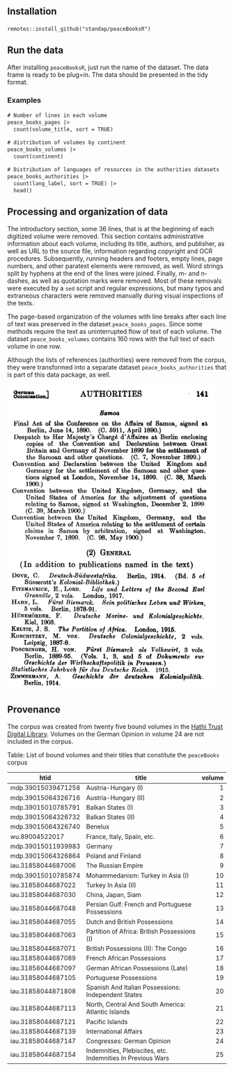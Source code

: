 
## Installation
`remotes::install_github("standap/peaceBooksR")`

## Run the data
After installing `peaceBooksR`, just run the name of the dataset. The data frame is ready to be plug=in. The data should be presented in the tidy format.

### Examples
```   
# Number of lines in each volume  
peace_books_pages |> 
  count(volume_title, sort = TRUE)
```

```
# distribution of volumes by continent 
peace_books_volumes |> 
  count(continent)
```

```
# Distribution of languages of resources in the authorities datasets
peace_books_authorities |> 
  count(lang_label, sort = TRUE) |> 
  head()
```

## Processing and organization of data
The introductory section, some 36 lines, that is at the beginning of each digitized volume were removed. This section contains administrative information about each volume, including its title, authors, and publisher, as well as URL to the source file, information regarding copyright and OCR procedures. Subsequently, running headers and footers, empty lines, page numbers, and other paratext elements were removed, as well. Word strings split by hyphens at the end of the lines were joined. Finally,  m- and n-dashes, as well as quotation marks were removed.  Most of these removals were executed by a `sed` script and regular expressions, but many typos and extraneous characters were removed manually during visual inspections of the texts. 

The page-based organization of the volumes with line breaks after each line of text was preserved in the dataset `peace_books_pages`. Since some methods require the text as uninterrupted flow of text of each volume. The dataset `peace_books_volumes` contains 160 rows  with the full text of each volume in one row.

Although the lists of references (authorities) were removed from the corpus, they were transformed into a separate dataset `peace_books_authorities` that is part of this data package, as well.
  
<img src="./R/img/samoa_authorities.png" title = "An example of the page from the 'Authorities' section of the Samoa volume" alt = "A page from the Authorities section of the volume on Samoa." height = "700px" />

## Provenance
The corpus was created from twenty five bound volumes in the [Hathi Trust Digital Library](https://www.hathitrust.org/). Volumes on the German Opinion in volume 24 are not included in the corpus. 

Table: List of bound volumes and their titles that constitute the `peaceBooks` corpus

| htid               | title                                                       | volume |
|--------------------|-------------------------------------------------------------|-------:|
| mdp.39015039471258 | Austria-Hungary (I)                                         |      1 |
| mdp.39015064326716 | Austria-Hungary (II)                                        |      2 |
| mdp.39015010785791 | Balkan States (I)                                           |      3 |
| mdp.39015064326732 | Balkan States (II)                                          |      4 |
| mdp.39015064326740 | Benelux                                                     |      5 |
| wu.89004522017     | France, Italy, Spain, etc.                                  |      6 |
| mdp.39015011939983 | Germany                                                     |      7 |
| mdp.39015064326864 | Poland and Finland                                          |      8 |
| iau.31858044687006 | The Russian Empire                                          |      9 |
| mdp.39015010785874 | Mohammedanism: Turkey in Asia (I)                           |     10 |
| iau.31858044687022 | Turkey In Asia (II)                                         |     11 |
| iau.31858044687030 | China, Japan, Siam                                          |     12 |
| iau.31858044687048 | Persian Gulf: French and Portuguese Possessions             |     13 |
| iau.31858044687055 | Dutch and British Possessions                               |     14 |
| iau.31858044687063 | Partition of Africa: British Possessions (I)                |     15 |
| iau.31858044687071 | British Possessions (II): The Congo                         |     16 |
| iau.31858044687089 | French African Possessions                                  |     17 |
| iau.31858044687097 | German African Possessions (Late)                           |     18 |
| iau.31858044687105 | Portuguese Possessions                                      |     19 |
| iau.31858044871808 | Spanish And Italian Possessions: Independent States         |     20 |
| iau.31858044687113 | North, Central And South America: Atlantic Islands          |     21 |
| iau.31858044687121 | Pacific Islands                                             |     22 |
| iau.31858044687139 | International Affairs                                       |     23 |
| iau.31858044687147 | Congresses: German Opinion                                  |     24 |
| iau.31858044687154 | Indemnities, Plebiscites, etc. Indemnities In Previous Wars |     25 |

